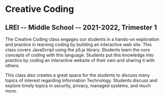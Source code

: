 # Creative Coding

## LREI -- Middle School -- 2021-2022, Trimester 1

The Creative Coding class engages our students in a hands-on exploration and practice in learning coding by building an interactive web site. This class covers JavaScript using the p5.js library. Students learn the core concepts of coding with this language. Students put this knowledge into practice by coding an interactive website of their own and sharing it with others.

This class also creates a great space for the students to discuss many topics of interest regarding Information Technology. Students discuss and explore timely topics in security, privacy, managed systems, and much more.
